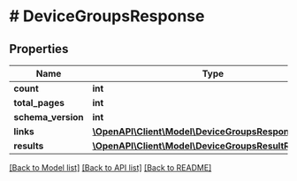 # # DeviceGroupsResponse

## Properties

Name | Type | Description | Notes
------------ | ------------- | ------------- | -------------
**count** | **int** |  |
**total_pages** | **int** |  |
**schema_version** | **int** |  |
**links** | [**\OpenAPI\Client\Model\DeviceGroupsResponseLinks**](DeviceGroupsResponseLinks.md) |  |
**results** | [**\OpenAPI\Client\Model\DeviceGroupsResultResponse[]**](DeviceGroupsResultResponse.md) |  |

[[Back to Model list]](../../README.md#models) [[Back to API list]](../../README.md#endpoints) [[Back to README]](../../README.md)
